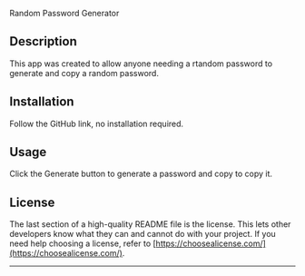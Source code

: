 Random Password Generator

## Description

This app was created to allow anyone needing a rtandom password to generate and copy a random password.


## Installation

Follow the GitHub link, no installation required.

## Usage

Click the Generate button to generate a password and copy to copy it.


## License

The last section of a high-quality README file is the license. This lets other developers know what they can and cannot do with your project. If you need help choosing a license, refer to [https://choosealicense.com/](https://choosealicense.com/).

---

